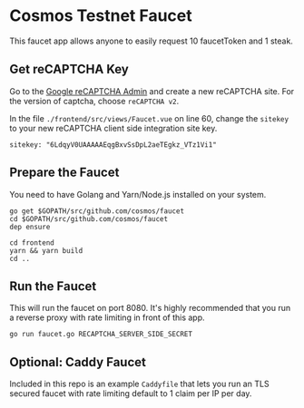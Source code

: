 # Cosmos Testnet Faucet

This faucet app allows anyone to easily request 10 faucetToken and 1 steak.

## Get reCAPTCHA Key

Go to the [Google reCAPTCHA Admin](https://www.google.com/recaptcha/admin) and create a new reCAPTCHA site. For the version of captcha, choose `reCAPTCHA v2`.

In the file `./frontend/src/views/Faucet.vue` on line 60, change the `sitekey` to your new reCAPTCHA client side integration site key.

```
sitekey: "6LdqyV0UAAAAAEqgBxvSsDpL2aeTEgkz_VTz1Vi1"
```

## Prepare the Faucet

You need to have Golang and Yarn/Node.js installed on your system.

```
go get $GOPATH/src/github.com/cosmos/faucet
cd $GOPATH/src/github.com/cosmos/faucet
dep ensure

cd frontend
yarn && yarn build
cd ..
```

## Run the Faucet

This will run the faucet on port 8080. It's highly recommended that you run a reverse proxy with rate limiting in front of this app.

```
go run faucet.go RECAPTCHA_SERVER_SIDE_SECRET
```

## Optional: Caddy Faucet

Included in this repo is an example `Caddyfile` that lets you run an TLS secured faucet with rate limiting default to 1 claim per IP per day.


